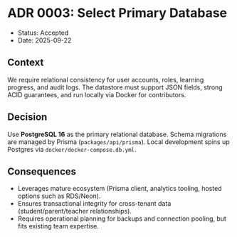 # ADR 0003: Select Primary Database

- Status: Accepted
- Date: 2025-09-22

## Context

We require relational consistency for user accounts, roles, learning progress, and audit logs. The datastore must support JSON fields, strong ACID guarantees, and run locally via Docker for contributors.

## Decision

Use **PostgreSQL 16** as the primary relational database. Schema migrations are managed by Prisma (`packages/api/prisma`). Local development spins up Postgres via `docker/docker-compose.db.yml`.

## Consequences

- Leverages mature ecosystem (Prisma client, analytics tooling, hosted options such as RDS/Neon).
- Ensures transactional integrity for cross-tenant data (student/parent/teacher relationships).
- Requires operational planning for backups and connection pooling, but fits existing team expertise.
